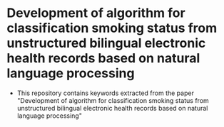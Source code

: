 # Development of algorithm for classification smoking status from unstructured bilingual electronic health records based on natural language processing

- This repository contains keywords extracted from the paper "Development of algorithm for classification smoking status from unstructured bilingual electronic health records based on natural language processing"
